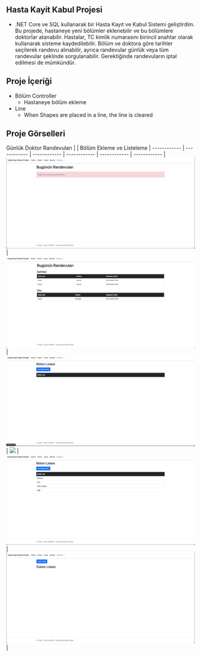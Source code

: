 ## Hasta Kayit Kabul Projesi
* .NET Core ve SQL kullanarak bir Hasta Kayıt ve Kabul Sistemi geliştirdim. Bu projede,
hastaneye yeni bölümler eklenebilir ve bu bölümlere doktorlar atanabilir. Hastalar, TC
kimlik numarasını birincil anahtar olarak kullanarak sisteme kaydedilebilir. Bölüm ve
doktora göre tarihler seçilerek randevu alınabilir, ayrıca randevular günlük veya tüm
randevular şeklinde sorgulanabilir. Gerektiğinde randevuların iptal edilmesi de
mümkündür.

## Proje İçeriği
  * Bölüm Controller
    * Hastaneye bölüm ekleme  
  * Line 
    * When Shapes are placed in a line, the line is cleared
    


## Proje Görselleri
Günlük Doktor Randevuları | | Bölüm Ekleme ve Listeleme |
------------ | ------------ | ------------ | ------------ | ------------ | ------------ | 
![](Photos/1.png) | ![](Photos/2.png) | ![](Photos/3.png) | ![](Photos/.png) | ![](Photos/5.png) | ![](Photos/6.png) |
